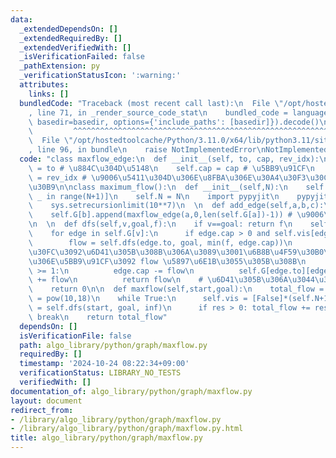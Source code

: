 ```yaml
---
data:
  _extendedDependsOn: []
  _extendedRequiredBy: []
  _extendedVerifiedWith: []
  _isVerificationFailed: false
  _pathExtension: py
  _verificationStatusIcon: ':warning:'
  attributes:
    links: []
  bundledCode: "Traceback (most recent call last):\n  File \"/opt/hostedtoolcache/Python/3.11.0/x64/lib/python3.11/site-packages/onlinejudge_verify/documentation/build.py\"\
    , line 71, in _render_source_code_stat\n    bundled_code = language.bundle(stat.path,\
    \ basedir=basedir, options={'include_paths': [basedir]}).decode()\n          \
    \         ^^^^^^^^^^^^^^^^^^^^^^^^^^^^^^^^^^^^^^^^^^^^^^^^^^^^^^^^^^^^^^^^^^^^^^^^^^^^^^^^^\n\
    \  File \"/opt/hostedtoolcache/Python/3.11.0/x64/lib/python3.11/site-packages/onlinejudge_verify/languages/python.py\"\
    , line 96, in bundle\n    raise NotImplementedError\nNotImplementedError\n"
  code: "class maxflow_edge:\n  def __init__(self, to, cap, rev_idx):\n    self.to\
    \ = to # \u884C\u304D\u5148\n    self.cap = cap # \u5BB9\u91CF\n    self.rev_idx\
    \ = rev_idx # \u9006\u5411\u304D\u306E\u8FBA\u306E\u30A4\u30F3\u30C7\u30C3\u30AF\
    \u30B9\n\nclass maximum_flow():\n  def __init__(self,N):\n    self.G = [[] for\
    \ _ in range(N+1)]\n    self.N = N\n    import pypyjit\n    pypyjit.set_param('max_unroll_recursion=-1')\n\
    \    sys.setrecursionlimit(10**7)\n  \n  def add_edge(self,a,b,c):\n    self.G[a].append(maxflow_edge(b,c,len(self.G[b])))\n\
    \    self.G[b].append(maxflow_edge(a,0,len(self.G[a])-1)) # \u9006\u5411\u304D\
    \n  \n  def dfs(self,v,goal,f):\n    if v==goal: return f\n    self.vis[v] = True\n\
    \    for edge in self.G[v]:\n      if edge.cap > 0 and self.vis[edge.to] == False:\n\
    \        flow = self.dfs(edge.to, goal, min(f, edge.cap))\n        # \u30D5\u30ED\
    \u30FC\u3092\u6D41\u305B\u308B\u306A\u3089\u3001\u6B8B\u4F59\u30B0\u30E9\u30D5\
    \u306E\u5BB9\u91CF\u3092 flow \u5897\u6E1B\u3055\u305B\u308B\n        if flow\
    \ >= 1:\n          edge.cap -= flow\n          self.G[edge.to][edge.rev_idx].cap\
    \ += flow\n          return flow\n    # \u6D41\u305B\u306A\u3044\u306A\u3089\n\
    \    return 0\n\n  def maxflow(self,start,goal):\n    total_flow = 0\n    inf\
    \ = pow(10,18)\n    while True:\n      self.vis = [False]*(self.N+1)\n      res\
    \ = self.dfs(start, goal, inf)\n      if res > 0: total_flow += res\n      else:\
    \ break\n    return total_flow"
  dependsOn: []
  isVerificationFile: false
  path: algo_library/python/graph/maxflow.py
  requiredBy: []
  timestamp: '2024-10-24 08:22:34+09:00'
  verificationStatus: LIBRARY_NO_TESTS
  verifiedWith: []
documentation_of: algo_library/python/graph/maxflow.py
layout: document
redirect_from:
- /library/algo_library/python/graph/maxflow.py
- /library/algo_library/python/graph/maxflow.py.html
title: algo_library/python/graph/maxflow.py
---
```

